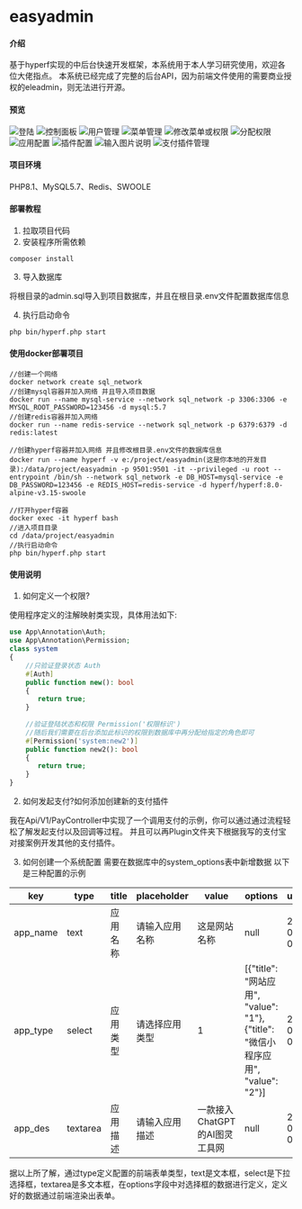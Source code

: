 # easyadmin

#### 介绍
基于hyperf实现的中后台快速开发框架，本系统用于本人学习研究使用，欢迎各位大佬指点。
本系统已经完成了完整的后台API，因为前端文件使用的需要商业授权的eleadmin，则无法进行开源。

#### 预览
![登陆](demo/202305011558191.png)
![控制面板](demo/202305011558192.png)
![用户管理](demo/202305011558193.png)
![菜单管理](demo/202305011558194.png)
![修改菜单或权限](demo/202305011558195.png)
![分配权限](demo/202305011558196.png)
![应用配置](demo/202305011558197.png)
![插件配置](demo/202305011558198.png)
![输入图片说明](demo/202305011558199.png)
![支付插件管理](demo/20230501155819.png)

#### 项目环境
PHP8.1、MySQL5.7、Redis、SWOOLE

#### 部署教程
1. 拉取项目代码
2. 安装程序所需依赖

```
composer install
```
3. 导入数据库

将根目录的admin.sql导入到项目数据库，并且在根目录.env文件配置数据库信息

4. 执行启动命令

```
php bin/hyperf.php start
```
#### 使用docker部署项目


```
//创建一个网络
docker network create sql_network
//创建mysql容器并加入网络 并且导入项目数据
docker run --name mysql-service --network sql_network -p 3306:3306 -e MYSQL_ROOT_PASSWORD=123456 -d mysql:5.7
//创建redis容器并加入网络
docker run --name redis-service --network sql_network -p 6379:6379 -d redis:latest

//创建hyperf容器并加入网络 并且修改根目录.env文件的数据库信息
docker run --name hyperf -v e:/project/easyadmin(这是你本地的开发目录):/data/project/easyadmin -p 9501:9501 -it --privileged -u root --entrypoint /bin/sh --network sql_network -e DB_HOST=mysql-service -e DB_PASSWORD=123456 -e REDIS_HOST=redis-service -d hyperf/hyperf:8.0-alpine-v3.15-swoole

//打开hyperf容器
docker exec -it hyperf bash
//进入项目目录
cd /data/project/easyadmin
//执行启动命令
php bin/hyperf.php start
```




#### 使用说明

1. 如何定义一个权限?

使用程序定义的注解映射类实现，具体用法如下:
```php
use App\Annotation\Auth;
use App\Annotation\Permission;
class system
{
    //只验证登录状态 Auth
    #[Auth]
    public function new(): bool
    {
       return true;
    }
    
    //验证登陆状态和权限 Permission('权限标识')
    //随后我们需要在后台添加此标识的权限到数据库中再分配给指定的角色即可
    #[Permission('system:new2')]
    public function new2(): bool
    {
       return true;
    }
}
```

2. 如何发起支付?如何添加创建新的支付插件

我在Api/V1/PayController中实现了一个调用支付的示例，你可以通过通过流程轻松了解发起支付以及回调等过程。
并且可以再Plugin文件夹下根据我写的支付宝对接案例开发其他的支付插件。

3. 如何创建一个系统配置
   需要在数据库中的system_options表中新增数据
   以下是三种配置的示例

|key|type|title|placeholder|value|options|updated_at|created_at|
|--|--|--|--|--|--|--|--|
|app_name|text|应用名称|请输入应用名称|这是网站名称|null|2023-04-03 09:46:37|2023-04-03 09:46:37|
|app_type|select|应用类型|请选择应用类型|1|[{"title": "网站应用", "value": "1"}, {"title": "微信小程序应用", "value": "2"}]|2023-04-03 09:46:37|2023-04-03 09:46:37|
|app_des|textarea|应用描述|请输入应用描述|一款接入ChatGPT的AI图灵工具网|null|2023-04-03 09:46:37|2023-04-03 09:46:37|


据以上所了解，通过type定义配置的前端表单类型，text是文本框，select是下拉选择框，textarea是多文本框，在options字段中对选择框的数据进行定义，定义好的数据通过前端渲染出表单。
